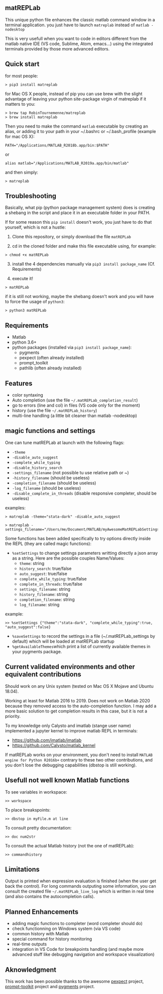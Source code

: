 matREPLab
---------

This unique python file enhances the classic matlab command window in a terminal application. you just have to launch ```matreplab``` instead of ```matlab -nodesktop```

This is very usefull when you want to code in editors different from the matlab native IDE (VS code, Sublime, Atom, emacs...) using the integrated terminals provided by those more advanced editors.

Quick start
-----------

for most people:

```shell
> pip3 install matreplab
```

for Mac OS X people, instead of pip you can use brew with the slight advantage of leaving your python site-package virgin of matreplab if it matters to you:

```shell
> brew tap RobinTournemenne/matreplab  
> brew install matreplab
```

Then you need to make the command ```matlab``` executable by creating an alias, or adding it to your path in your ~/.bashrc or ~/.bash_profile (example for mac OS X):

```
PATH="/Applications/MATLAB_R2018b.app/bin:$PATH"
```
or

```
alias matlab="/Applications/MATLAB_R2019a.app/bin/matlab"
```

and then simply:

```shell
> matreplab
```

Troubleshooting
---------------

Basically, what pip (python package management system) does is creating a shebang in the script and place it in an executable folder in your PATH. 

If for some reason this ```pip install``` doesn't work, you just have to do that yourself, which is not a hustle: 

1. Clone this repository, or simply download the file ```matREPLab```

2. cd in the cloned folder and make this file executable using, for example:

```shell
> chmod +x matREPLab
```

3. install the 4 dependencies manually via ```pip3 install package_name``` (Cf. Requirements)

4. execute it!

```shell
> matREPLab
```

if it is still not working, maybe the shebang doesn't work and you will have to force the usage of ```python3```:

```shell
> python3 matREPLab
```

Requirements
------------
- Matlab
- python 3.6+
- python packages (installed via ```pip3 install package_name```):
  - pygments
  - pexpect (often already installed)
  - prompt_toolkit
  - pathlib (often already installed)

Features
--------
- color syntaxing
- Auto completion (use the file ```~/.matREPLab_completion_result```)
- go to errors (line and col) in files (VS code only for the moment)
- history (use the file ```~/.matREPLab_history```)
- multi-line handling (a little bit cleaner than matlab -nodesktop)

magic functions and settings
----------------------------

One can tune matREPLab at launch with the following flags:
- ```-theme```
- ```-disable_auto_suggest```
- ```-complete_while_typing```
- ```-disable_history_search```
- ```-settings_filename``` (not possible tu use relative path or ~)
- ```-history_filename``` (should be useless)
- ```-completion_filename``` (should be useless)
- ```-log_filename``` (should be useless)
- ```-disable_complete_in_threads``` (disable responsive completer, should be useless)

examples:
```shell
> matreplab -theme="stata-dark" -disable_auto_suggest
```

```shell
> matreplab -settings_filename="/Users/me/Document/MATLAB/myAwesomeMatREPLabSettings.json"
```

Some functions has been added specifically to try options directly inside the REPL (they are called magic functions):

- ```%setSettings``` to change settings parameters writting directly a json array as a string. Here are the possible couples Name/Values:
  - ```theme```: string
  - ```history_search```: true/false
  - ```auto_suggest```: true/false
  - ```complete_while_typing```: true/false
  - ```complete_in_threads```: true/false
  - ```settings_filename```: string
  - ```history_filename```: string
  - ```completion_filename```: string
  - ```log_filename```: string

example: 
```shell
>> %setSettings {"theme":"stata-dark", "complete_while_typing":true, "auto_suggest":false}
```

- ```%saveSettings``` to record the settings in a file (~/.matREPLab_settings by default) which will be loaded at matREPLab startup
- ```%getAvailableThemes```which print a list of currently available themes in your pygments package.

Current validated environments and other equivalent contributions
-----------------------------------------------------------------

Should work on any Unix system (tested on Mac OS X Mojave and Ubuntu 18.04).

Working at least for Matlab 2016 to 2019. Does not work on Matlab 2020 because they removed access to the auto-completion function. I may add a more basic solution to get completion results in this case, but it is not a priority.

To my knowledge only Calysto and imatlab (stange user name) implemented a jupyter kernel to improve matlab REPL in terminals:
- https://github.com/imatlab/imatlab
- https://github.com/Calysto/matlab_kernel

If matREPLab works on your environment, you don't need to install ```MATLAB engine for Python R2016b+``` contrary to these two other contributions, and you don't lose the debugging capabilities (dbstop is still working). 

Usefull not well known Matlab functions
---------------------------------------

To see variables in workspace:
```
>> workspace
```

To place breakspoints:
```
>> dbstop in myFile.m at line
```

To consult pretty documentation:
```
>> doc num2str
```

To consult the actual Matlab history (not the one of matREPLab):
```
>> commandhistory
```

Limitations
-----------

Output is printed when expression evaluation is finished (when the user get back the control). For long commands outputing some information, you can consult the created file ```~/.matREPLab_live_log``` which is written in real time (and also contains the autocompletion calls).

Planned Enhancements
--------------------

- adding magic functions to completer (word completer should do)
- check functionning on Windows system (via VS code)
- common history with Matlab 
- special command for history monitoring
- real-time outputs
- integration in VS Code for breakpoints handling (and maybe more advanced stuff like debugging navigation and workspace visualization)

Aknowledgment
-------------

This work has been possible thanks to the awesome [pexpect](https://github.com/pexpect/pexpect) project, [prompt-toolkit](https://github.com/prompt-toolkit/python-prompt-toolkit) project and [pygments](https://github.com/pygments/pygments) project.